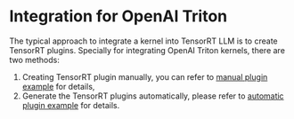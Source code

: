 # Integration for OpenAI Triton

The typical approach to integrate a kernel into TensorRT LLM is to create TensorRT plugins.
Specially for integrating OpenAI Triton kernels, there are two methods:

1. Creating TensorRT plugin manually, you can refer to [manual plugin example](./manual_plugin/) for details,
2. Generate the TensorRT plugins automatically, please refer to [automatic plugin example](./plugin_autogen/) for details.
